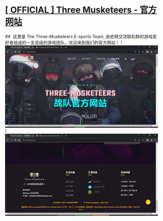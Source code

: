 # [[ OFFICIAL ] Three Musketeers - 官方网站 ](https://tmes.eu.org/)
##&nbsp;&nbsp;这里是 The Three-Musketeers E-sports Team, 由老棋交流联机群的游戏爱好者组成的一支高级的游戏团队。欢迎来到我们的官方网站！
! &nbsp;
![image](img/blog/inner_b1.webp)
! &nbsp;
![image](img/blog/inner_b1-2.webp)



